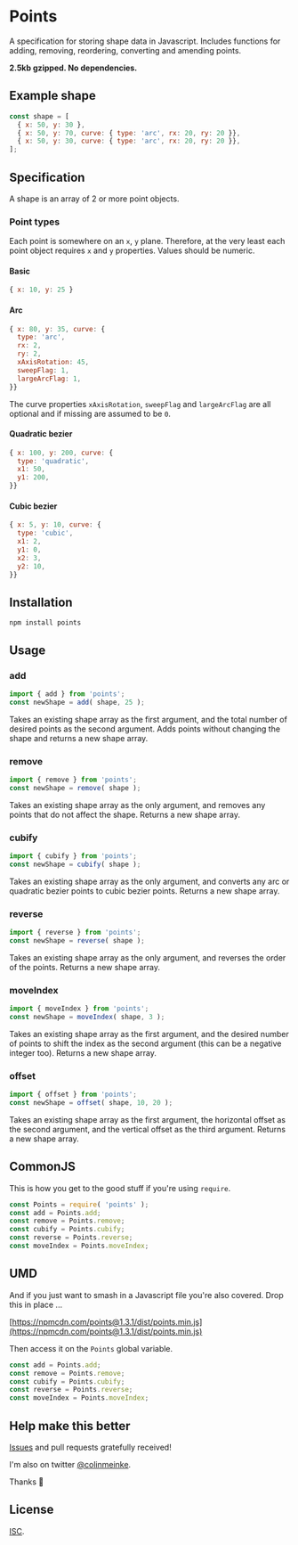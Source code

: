 # Points

A specification for storing shape data in Javascript. Includes
functions for adding, removing, reordering, converting and
amending points.

**2.5kb gzipped. No dependencies.**

## Example shape

```js
const shape = [
  { x: 50, y: 30 },
  { x: 50, y: 70, curve: { type: 'arc', rx: 20, ry: 20 }},
  { x: 50, y: 30, curve: { type: 'arc', rx: 20, ry: 20 }},
];
```

## Specification

A shape is an array of 2 or more point objects.

### Point types

Each point is somewhere on an `x`, `y` plane. Therefore, at
the very least each point object requires `x` and `y`
properties. Values should be numeric.

#### Basic

```js
{ x: 10, y: 25 }
```

#### Arc

```js
{ x: 80, y: 35, curve: {
  type: 'arc',
  rx: 2,
  ry: 2,
  xAxisRotation: 45,
  sweepFlag: 1,
  largeArcFlag: 1,
}}
```

The curve properties `xAxisRotation`, `sweepFlag` and
`largeArcFlag` are all optional and if missing are assumed to
be `0`.

#### Quadratic bezier

```js
{ x: 100, y: 200, curve: {
  type: 'quadratic',
  x1: 50,
  y1: 200,
}}
```

#### Cubic bezier

```js
{ x: 5, y: 10, curve: {
  type: 'cubic',
  x1: 2,
  y1: 0,
  x2: 3,
  y2: 10,
}}
```

## Installation

```
npm install points
```

## Usage

### add

```js
import { add } from 'points';
const newShape = add( shape, 25 );
```

Takes an existing shape array as the first argument, and the
total number of desired points as the second argument. Adds
points without changing the shape and returns a new shape
array.

### remove

```js
import { remove } from 'points';
const newShape = remove( shape );
```

Takes an existing shape array as the only argument, and
removes any points that do not affect the shape. Returns a
new shape array.

### cubify

```js
import { cubify } from 'points';
const newShape = cubify( shape );
```

Takes an existing shape array as the only argument, and
converts any arc or quadratic bezier points to cubic bezier
points. Returns a new shape array.

### reverse

```js
import { reverse } from 'points';
const newShape = reverse( shape );
```

Takes an existing shape array as the only argument, and
reverses the order of the points. Returns a new shape array.

### moveIndex

```js
import { moveIndex } from 'points';
const newShape = moveIndex( shape, 3 );
```

Takes an existing shape array as the first argument, and the
desired number of points to shift the index as the second
argument (this can be a negative integer too). Returns a new
shape array.

### offset

```js
import { offset } from 'points';
const newShape = offset( shape, 10, 20 );
```

Takes an existing shape array as the first argument, the
horizontal offset as the second argument, and the vertical
offset as the third argument. Returns a new shape array.

## CommonJS

This is how you get to the good stuff if you're using
`require`.

```js
const Points = require( 'points' );
const add = Points.add;
const remove = Points.remove;
const cubify = Points.cubify;
const reverse = Points.reverse;
const moveIndex = Points.moveIndex;
```

## UMD

And if you just want to smash in a Javascript file you're
also covered. Drop this in place ...

[https://npmcdn.com/points@1.3.1/dist/points.min.js](https://npmcdn.com/points@1.3.1/dist/points.min.js)

Then access it on the `Points` global variable.

```js
const add = Points.add;
const remove = Points.remove;
const cubify = Points.cubify;
const reverse = Points.reverse;
const moveIndex = Points.moveIndex;
```

## Help make this better

[Issues](https://github.com/colinmeinke/points/issues/new)
and pull requests gratefully received!

I'm also on twitter [@colinmeinke](https://twitter.com/colinmeinke).

Thanks :star2:

## License

[ISC](./LICENSE.md).
